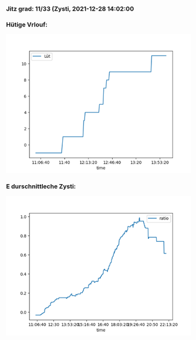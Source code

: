 ### Jitz grad: 11/33 (Zysti, 2021-12-28 14:02:00

### Hütige Vrlouf:
![Graph](Today.png)

### E durschnittleche Zysti:
![Graph](Zysti.png)